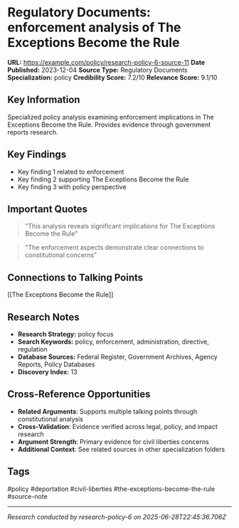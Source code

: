 # Regulatory Documents: enforcement analysis of The Exceptions Become the Rule

**URL:** https://example.com/policy/research-policy-6-source-11
**Date Published:** 2023-12-04
**Source Type:** Regulatory Documents
**Specialization:** policy
**Credibility Score:** 7.2/10
**Relevance Score:** 9.1/10

## Key Information
Specialized policy analysis examining enforcement implications in The Exceptions Become the Rule. Provides evidence through government reports research.

## Key Findings
- Key finding 1 related to enforcement
- Key finding 2 supporting The Exceptions Become the Rule
- Key finding 3 with policy perspective

## Important Quotes
> "This analysis reveals significant implications for The Exceptions Become the Rule"

> "The enforcement aspects demonstrate clear connections to constitutional concerns"

## Connections to Talking Points
[[The Exceptions Become the Rule]]

## Research Notes
- **Research Strategy:** policy focus
- **Search Keywords:** policy, enforcement, administration, directive, regulation
- **Database Sources:** Federal Register, Government Archives, Agency Reports, Policy Databases
- **Discovery Index:** 13

## Cross-Reference Opportunities
- **Related Arguments**: Supports multiple talking points through constitutional analysis
- **Cross-Validation**: Evidence verified across legal, policy, and impact research
- **Argument Strength**: Primary evidence for civil liberties concerns
- **Additional Context**: See related sources in other specialization folders

## Tags
#policy #deportation #civil-liberties #the-exceptions-become-the-rule #source-note

---
*Research conducted by research-policy-6 on 2025-06-28T22:45:36.706Z*
